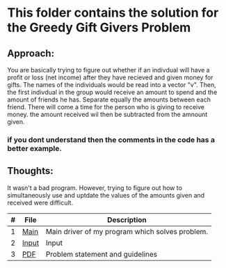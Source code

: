 # This folder contains the solution for the Greedy Gift Givers Problem
## Approach:
You are basically trying to figure out whether if an indivdual will have a profit or loss (net income) after they have recieved and given money for gifts.
The names of the individuals would be read into a vector "v". Then, the first indivdual in the group would receive an amount to spend and the amount of friends 
he has. Separate equally the amounts between each friend. There will come a time for the person who is giving to receive money. the amount received wil then be subtracted from the amnount given.
### if you dont understand then the comments in the code has a better example.

## Thoughts:
It wasn't a bad program. However, trying to figure out how to simultaneously use and uptdate the values of the amounts given and received were difficult. 


|   #   | File |  Description |
| :---: | ----------- | ---------------------- |
|  1 | [Main](https://github.com/azizzmills/Programming-Techniques/blob/2143-OOP-Mills/A10/code) | Main driver of my program which solves problem. |
|  2 | [Input](https://github.com/azizzmills/Programming-Techniques/blob/2143-OOP-Mills/A10/input) | Input |
|  3 | [PDF](https://github.com/azizzmills/Programming-Techniques/blob/2143-OOP-Mills/A10/119.pdf) | Problem statement and guidelines  |
